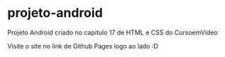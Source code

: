 # projeto-android
 Projeto Android criado no capitulo 17 de HTML e  CSS do CursoemVideo

Visite o site no link de Github Pages logo ao lado :D 